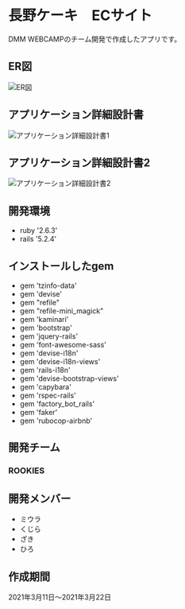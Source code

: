 # 長野ケーキ　ECサイト
DMM WEBCAMPのチーム開発で作成したアプリです。

## ER図
![ER図](https://user-images.githubusercontent.com/66477050/111988866-68ff2f00-8b54-11eb-9a64-b167c0f64720.jpg)

## アプリケーション詳細設計書
![アプリケーション詳細設計書1](https://user-images.githubusercontent.com/66477050/111991284-7c5fc980-8b57-11eb-871f-6bc6dbab34cd.jpg)

## アプリケーション詳細設計書2
![アプリケーション詳細設計書2](https://user-images.githubusercontent.com/66477050/111991307-808be700-8b57-11eb-94e3-2fd5ee206650.jpg)

## 開発環境
- ruby '2.6.3'
- rails '5.2.4'

## インストールしたgem
- gem 'tzinfo-data'
- gem 'devise'
- gem "refile"
- gem "refile-mini_magick"
- gem 'kaminari'
- gem 'bootstrap'
- gem 'jquery-rails'
- gem 'font-awesome-sass'
- gem 'devise-i18n'
- gem 'devise-i18n-views'
- gem 'rails-i18n'
- gem 'devise-bootstrap-views'
- gem 'capybara'
- gem 'rspec-rails'
- gem 'factory_bot_rails'
- gem 'faker'
- gem 'rubocop-airbnb'

## 開発チーム
### ROOKIES

## 開発メンバー
- ミウラ
- くじら
- ざき
- ひろ

## 作成期間
2021年3月11日～2021年3月22日
